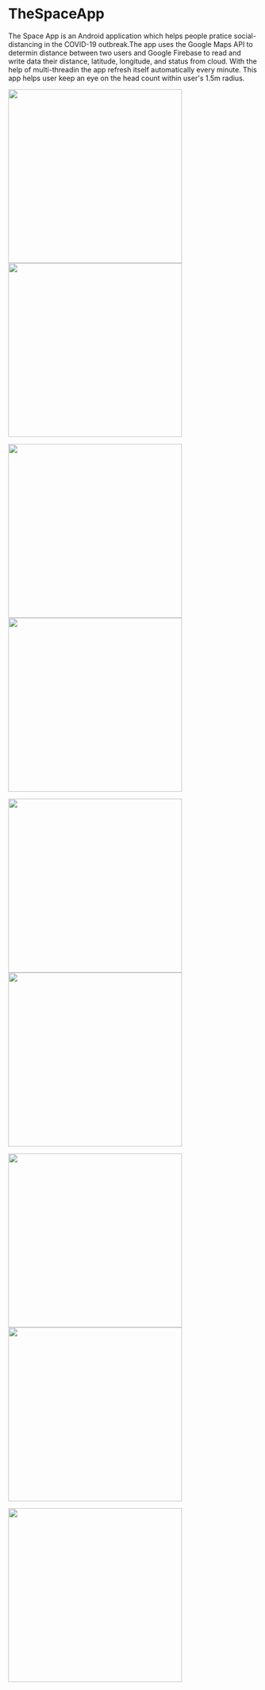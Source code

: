# TheSpaceApp
The Space App is an Android application which helps people pratice social-distancing in the COVID-19 outbreak.The app uses the Google Maps API to determin distance between two users and Google Firebase to read and write data their distance, latitude, longitude, and status from cloud. With the help of multi-threadin the app refresh itself automatically every minute. This app helps user keep an eye on the head count within user's 1.5m radius.

<img src="Screenshots/Screenshot_20200509-142558.jpg" width="350">    <img src="Screenshots/Screenshot_20200509-142600.jpg" width="350">

<img src="Screenshots/Screenshot_20200509-142604.jpg" width="350">    <img src="Screenshots/Screenshot_20200509-143043.jpg" width="350">

<img src="Screenshots/img1.png" width="350">    <img src="Screenshots/img2.png" width="350">

<img src="Screenshots/img3.png" width="350">    <img src="Screenshots/img4.png" width="350">

<img src="Screenshots/img5png" width="350">
